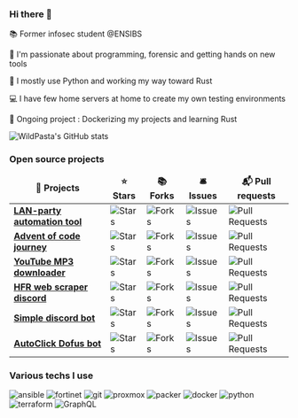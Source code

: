 ### Hi there 👋

:books: Former infosec student @ENSIBS

:star2: I'm passionate about programming, forensic and getting hands on new tools

:snake: I mostly use Python and working my way toward Rust

:computer: I have few home servers at home to create my own testing environments

:construction: Ongoing project : Dockerizing my projects and learning Rust


![WildPasta's GitHub stats](https://github-readme-stats-sigma-five.vercel.app/api?username=WildPasta&show_icons=true&theme=dracula)

<h3>Open source projects</h3>
<table>
  <thead align="center">
    <tr border: none;>
      <td><b>🎁 Projects</b></td>
      <td><b>⭐ Stars</b></td>
      <td><b>📚 Forks</b></td>
      <td><b>🛎 Issues</b></td>
      <td><b>📬 Pull requests</b></td>
    </tr>
  </thead>
  <tbody>
    <tr>
      <td><a href="https://github.com/donkesport/donk-lan/"><b>LAN-party automation tool</b></a></td>
      <td><img alt="Stars" src="https://img.shields.io/github/stars/donkesport/donk-lan?style=flat-square&labelColor=343b41"/></td>
      <td><img alt="Forks" src="https://img.shields.io/github/forks/donkesport/donk-lan?style=flat-square&labelColor=343b41"/></td>
      <td><img alt="Issues" src="https://img.shields.io/github/issues/donkesport/donk-lan?style=flat-square&labelColor=343b41"/></td>
      <td><img alt="Pull Requests" src="https://img.shields.io/github/issues-pr/donkesport/donk-lan?style=flat-square&labelColor=343b41"/></td>
    </tr>
    <tr>
      <td><a href="https://github.com/WildPasta/advent_of_code"><b>Advent of code journey</b></a></td>
      <td><img alt="Stars" src="https://img.shields.io/github/stars/WildPasta/advent_of_code?style=flat-square&labelColor=343b41"/></td>
      <td><img alt="Forks" src="https://img.shields.io/github/forks/WildPasta/advent_of_code?style=flat-square&labelColor=343b41"/></td>
      <td><img alt="Issues" src="https://img.shields.io/github/issues/WildPasta/advent_of_code?style=flat-square&labelColor=343b41"/></td>
      <td><img alt="Pull Requests" src="https://img.shields.io/github/issues-pr/WildPasta/advent_of_code?style=flat-square&labelColor=343b41"/></td>
    </tr>
    <tr>
      <td><a href="https://github.com/WildPasta/youtube_mp3_downloader"><b>YouTube MP3 downloader</b></a></td>
      <td><img alt="Stars" src="https://img.shields.io/github/stars/WildPasta/youtube_mp3_downloader?style=flat-square&labelColor=343b41"/></td>
      <td><img alt="Forks" src="https://img.shields.io/github/forks/WildPasta/youtube_mp3_downloader?style=flat-square&labelColor=343b41"/></td>
      <td><img alt="Issues" src="https://img.shields.io/github/issues/WildPasta/youtube_mp3_downloader?style=flat-square&labelColor=343b41"/></td>
      <td><img alt="Pull Requests" src="https://img.shields.io/github/issues-pr/WildPasta/youtube_mp3_downloader?style=flat-square&labelColor=343b41"/></td>
    </tr>
    <tr>
      <td><a href="https://github.com/WildPasta/discord_bot_hfr_scraper"><b>HFR web scraper discord</b></a></td>
      <td><img alt="Stars" src="https://img.shields.io/github/stars/WildPasta/discord_bot_hfr_scraper?style=flat-square&labelColor=343b41"/></td>
      <td><img alt="Forks" src="https://img.shields.io/github/forks/WildPasta/discord_bot_hfr_scraper?style=flat-square&labelColor=343b41"/></td>
      <td><img alt="Issues" src="https://img.shields.io/github/issues/WildPasta/discord_bot_hfr_scraper?style=flat-square&labelColor=343b41"/></td>
      <td><img alt="Pull Requests" src="https://img.shields.io/github/issues-pr/WildPasta/discord_bot_hfr_scraper?style=flat-square&labelColor=343b41"/></td>
    </tr>
    <tr>
      <td><a href="https://github.com/WildPasta/discord_bot_chaise"><b>Simple discord bot</b></a></td>
      <td><img alt="Stars" src="https://img.shields.io/github/stars/WildPasta/discord_bot_chaise?style=flat-square&labelColor=343b41"/></td>
      <td><img alt="Forks" src="https://img.shields.io/github/forks/WildPasta/discord_bot_chaise?style=flat-square&labelColor=343b41"/></td>
      <td><img alt="Issues" src="https://img.shields.io/github/issues/WildPasta/discord_bot_chaise?style=flat-square&labelColor=343b41"/></td>
      <td><img alt="Pull Requests" src="https://img.shields.io/github/issues-pr/WildPasta/discord_bot_chaise?style=flat-square&labelColor=343b41"/></td>
    </tr>
    <tr>
      <td><a href="https://github.com/WildPasta/dofus-price-bot"><b>AutoClick Dofus bot</b></a></td>
      <td><img alt="Stars" src="https://img.shields.io/github/stars/WildPasta/dofus-price-bot?style=flat-square&labelColor=343b41"/></td>
      <td><img alt="Forks" src="https://img.shields.io/github/forks/WildPasta/dofus-price-bot?style=flat-square&labelColor=343b41"/></td>
      <td><img alt="Issues" src="https://img.shields.io/github/issues/WildPasta/dofus-price-bot?style=flat-square&labelColor=343b41"/></td>
      <td><img alt="Pull Requests" src="https://img.shields.io/github/issues-pr/WildPasta/dofus-price-bot?style=flat-square&labelColor=343b41"/></td>
    </tr>
<!--     <tr>
      <td><a href=""><b>Comming soon</b></a></td>
      <td><img alt="Stars" src=""/></td>
      <td><img alt="Forks" src=""/></td>
      <td><img alt="Issues" src=""/></td>
      <td><img alt="Pull Requests" src=""/></td>
    </tr> -->
  </tbody>
</table>


<h3>Various techs I use</h3>
<p>
  <img alt="ansible" src="https://img.shields.io/badge/-ansible-EE0000?logo=ansible&logoColor=white"/>
  <img alt="fortinet" src="https://img.shields.io/badge/-fortinet-EE3124?logo=fortinet&logoColor=white"/>
  <img alt="git" src="https://img.shields.io/badge/-git-F05032?logo=git&logoColor=white"/>
  <img alt="proxmox" src="https://img.shields.io/badge/-proxmox-E57000?logo=proxmox&logoColor=white"/>
  <img alt="packer" src="https://img.shields.io/badge/-packer-02A8EF?logo=packer&logoColor=white"/>
  <img alt="docker" src="https://img.shields.io/badge/-docker-2496ED?logo=docker&logoColor=white"/>
  <img alt="python" src="https://img.shields.io/badge/-python-3776AB?logo=python&logoColor=white"/>
  <img alt="terraform" src="https://img.shields.io/badge/-terraform-purple?logo=terraform&logoColor=white"/>
  <img alt="GraphQL" src="https://img.shields.io/badge/-GraphQL-E10098?style=flat-square&logo=graphql&logoColor=white" />
</p>
